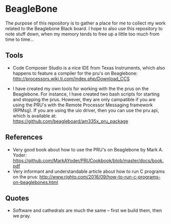 # BeagleBone
The purpose of this repository is to gather a place for me to collect my work related to the Beaglebone Black board.
I hope to also use this repository to note stuff down, when my memory tends to free up a little too much from time to time...

## Tools
* Code Composer Studio is a nice IDE from Texas Instruments, which also happens to feature a compiler for the pru's on Beaglebone:
http://processors.wiki.ti.com/index.php/Download_CCS

* I have created my own tools for working with the the prus on the Beaglebone. For instance, I have created two bash scripts for starting and stopping the prus. However, they are only campatible if you are using the PRU's with the Remote Processor Messaging framework (RPMsg). If you are using the uio driver, then you can use the pru api, which is available at:
https://github.com/beagleboard/am335x_pru_package

## References
* Very good book about how to use the PRU's on Beaglebone by Mark A. Yoder:
https://github.com/MarkAYoder/PRUCookbook/blob/master/docs/book.pdf
* Very informant and understandable article about how to run C programs on the prus:
http://www.righto.com/2016/09/how-to-run-c-programs-on-beaglebones.html

## Quotes
* Software and cathedrals are much the same – first we build them, then we pray.
